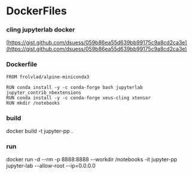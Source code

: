 # DockerFiles

### cling jupyterlab docker

[https://gist.github.com/dsuess/059b86ea55d639bb99175c9a8cd2ca3e](https://gist.github.com/dsuess/059b86ea55d639bb99175c9a8cd2ca3e)

### Dockerfile
```
FROM frolvlad/alpine-miniconda3

RUN conda install -y -c conda-forge bash jupyterlab jupyter_contrib_nbextensions
RUN conda install -y -c conda-forge xeus-cling xtensor
RUN mkdir /notebooks
```

### build
docker build -t jupyter-pp .

### run
docker run -d --rm -p 8888:8888 --workdir /notebooks -it jupyter-pp jupyter-lab  --allow-root --ip=0.0.0.0
